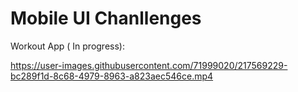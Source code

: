# Mobile UI Chanllenges

Workout App ( In progress):

https://user-images.githubusercontent.com/71999020/217569229-bc289f1d-8c68-4979-8963-a823aec546ce.mp4
